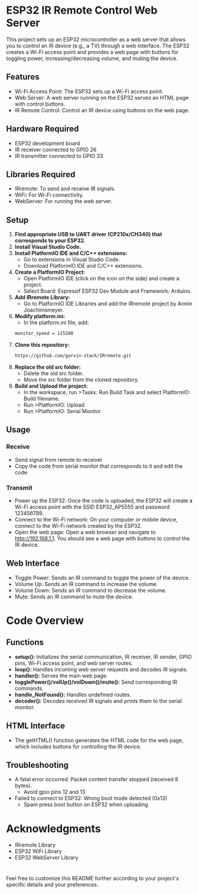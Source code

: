 # ESP32 IR Remote Control Web Server
This project sets up an ESP32 microcontroller as a web server that allows you to control an IR device (e.g., a TV) through a web interface. The ESP32 creates a Wi-Fi access point and provides a web page with buttons for toggling power, increasing/decreasing volume, and muting the device.

## Features
- Wi-Fi Access Point: The ESP32 sets up a Wi-Fi access point.
- Web Server: A web server running on the ESP32 serves an HTML page with control buttons.
- IR Remote Control: Control an IR device using buttons on the web page.

## Hardware Required
- ESP32 development board
- IR receiver connected to GPIO 26
- IR transmitter connected to GPIO 33

## Libraries Required
- IRremote: To send and receive IR signals.
- WiFi: For Wi-Fi connectivity.
- WebServer: For running the web server.

## Setup

1. **Find appropriate USB to UART driver (CP210x/CH340) that corresponds to your ESP32.**
2. **Install Visual Studio Code.**
3. **Install PlatformIO IDE and C/C++ extensions:**
     - Go to extensions in Visual Studio Code.
     - Download PlatformIO IDE and C/C++ extensions.
4. **Create a PlatformIO Project:**
     - Open PlatformIO IDE (click on the icon on the side) and create a project.
     - Select Board: Expressif ESP32 Dev Module and Framework: Arduino.
5. **Add IRremote Library:**
     - Go to PlatformIO IDE Libraries and add the IRremote project by Armin Joachimsmeyer.
6. **Modify platform.ini:**
     - In the platform.ini file, add:
     ```sh
     monitor_speed = 115200
     ```
7. **Clone this repository:**
     ```sh
     https://github.com/garvin-stack/IRremote.git
     ```
8. **Replace the old src folder:**
   - Delete the old src folder.
   - Move the src folder from the cloned repository.
9. **Build and Upload the project:**
     - In the workspace, run >Tasks: Run Build Task and select PlatformIO: Build filename.
     - Run >PlatformIO: Upload
     - Run >PlatformIO: Serial Monitor

## Usage
### Receive
- Send signal from remote to receiver
- Copy the code from serial monitor that corresponds to it and edit the code
### Transmit
- Power up the ESP32: Once the code is uploaded, the ESP32 will create a Wi-Fi access point with the SSID ESP32_AP5555 and password 123456789.
- Connect to the Wi-Fi network: On your computer or mobile device, connect to the Wi-Fi network created by the ESP32.
- Open the web page: Open a web browser and navigate to http://192.168.1.1. You should see a web page with buttons to control the IR device.
## Web Interface
- Toggle Power: Sends an IR command to toggle the power of the device.
- Volume Up: Sends an IR command to increase the volume.
- Volume Down: Sends an IR command to decrease the volume.
- Mute: Sends an IR command to mute the device.
# Code Overview
## Functions
- **setup():** Initializes the serial communication, IR receiver, IR sender, GPIO pins, Wi-Fi access point, and web server routes.
- **loop():** Handles incoming web server requests and decodes IR signals.
- **handler():** Serves the main web page.
- **togglePower()/volUp()/volDown()/mute():** Send corresponding IR commands.
- **handle_NotFound():** Handles undefined routes.
- **decoder():** Decodes received IR signals and prints them to the serial monitor.
## HTML Interface
- The getHTML() function generates the HTML code for the web page, which includes buttons for controlling the IR device.
## Troubleshooting
- A fatal error occurred: Packet content transfer stopped (received 8 bytes).
  - Avoid gpio pins 12 and 13
- Failed to connect to ESP32: Wrong boot mode detected (0x13)
  - Spam press boot button on ESP32 when uploading
# Acknowledgments
- IRremote Library
- ESP32 WiFi Library
- ESP32 WebServer Library
#
Feel free to customize this README further according to your project's specific details and your preferences.

